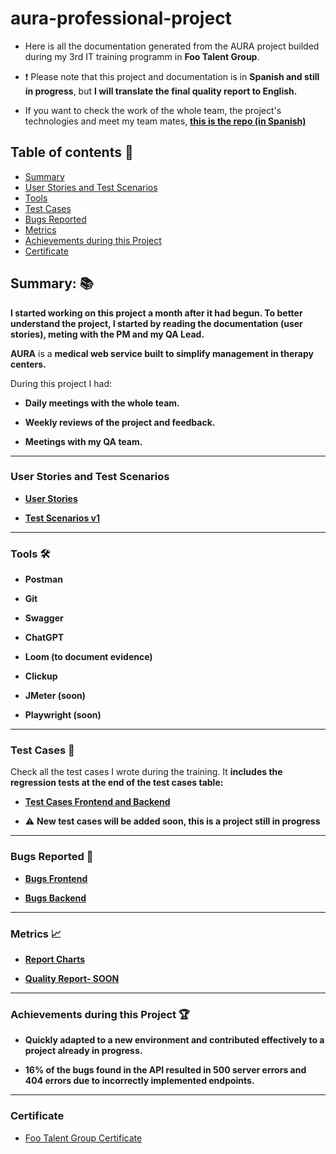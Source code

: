# aura-professional-project

- Here is all the documentation generated from the AURA project builded during my 3rd IT training programm in **Foo Talent Group**.

- ❗ Please note that this project and documentation is in **Spanish and still in progress**, but **I will translate the final quality report to English.**
  
- If you want to check the work of the whole team, the project's technologies and meet my team mates, **[this is the repo (in Spanish)](https://github.com/FooTalentGroup/AURA)**

## Table of contents 📖

- [Summary](https://github.com/marianaluduena/aura-professional-project/blob/main/README.md#summary-)
- [User Stories and Test Scenarios](https://github.com/marianaluduena/aura-professional-project/blob/main/README.md#user-stories-and-test-scenarios)
- [Tools](https://github.com/marianaluduena/aura-professional-project/blob/main/README.md#tools-%EF%B8%8F)
- [Test Cases](https://github.com/marianaluduena/aura-professional-project/blob/main/README.md#test-cases-)
- [Bugs Reported](https://github.com/marianaluduena/aura-professional-project/blob/main/README.md#bugs-reported-)
- [Metrics](https://github.com/marianaluduena/aura-professional-project/blob/main/README.md#metrics-)
- [Achievements during this Project](https://github.com/marianaluduena/aura-professional-project/blob/main/README.md#achievements-during-this-project-)
- [Certificate](https://github.com/marianaluduena/aura-professional-project/blob/main/README.md#certificate)

## Summary: 📚

**I started working on this project a month after it had begun. To better understand the project, I started by reading the documentation (user stories), meting with the PM and my QA Lead.**

**AURA** is a **medical web service built to simplify management in therapy centers.**

During this project I had:

- **Daily meetings with the whole team.**
  
- **Weekly reviews of the project and feedback.** 

- **Meetings with my QA team.**

  
 ----------------------------------------------

### User Stories and Test Scenarios

- **[User Stories](https://drive.google.com/file/d/1xtlF7jTkjpGEelxs6mkp0xBzNQW-PNNE/view?usp=sharing)**
  
- **[Test Scenarios v1](https://drive.google.com/file/d/1J8lDR_J574czhqENIHL_8c28UPUUzWJG/view?usp=drive_link)**

----------------------------------------------

### Tools 🛠️

- **Postman**
  
- **Git**
  
- **Swagger**
  
- **ChatGPT**
  
- **Loom (to document evidence)**
  
- **Clickup**
  
- **JMeter (soon)**
  
- **Playwright (soon)**
  
----------------------------------------------

### Test Cases 🧪

 Check all the test cases I wrote during the training. It **includes the regression tests at the end of the test cases table:**
  
- **[Test Cases Frontend and Backend](https://docs.google.com/spreadsheets/d/1hx5iP6PHdi9aRmCx3RxmzY81NeUtTOVbyuW3f8nZBhw/edit?usp=sharing)**
  
- ⚠️ **New test cases will be added soon, this is a project still in progress**

----------------------------------------------

### Bugs Reported 🐞

- **[Bugs Frontend](https://drive.google.com/drive/folders/1qRcUYEK-KWl44ho1kyOCo_NW6pZleNTl?usp=sharing)**
  
- **[Bugs Backend](https://drive.google.com/drive/folders/1mL9B841R20elPBLwwDl3HtMwMyIo-BxM?usp=drive_link)**

----------------------------------------------


### Metrics 📈

- **[Report Charts](https://docs.google.com/spreadsheets/d/1qvZpIQ7seg-PsZmBNYIQ7yKnAbGCR3TLueGjDdOE4Lw/edit?usp=sharing)**
  
- **[Quality Report- SOON](#)**
  
----------------------------------------------

### Achievements during this Project 🏆
  
- **Quickly adapted to a new environment and contributed effectively to a project already in progress.**
  
- **16% of the bugs found in the API resulted in 500 server errors and 404 errors due to incorrectly implemented endpoints.**

----------------------------------------------

### Certificate

- [Foo Talent Group Certificate](https://drive.google.com/file/d/1pGWaoPqNjZwKWGeyROKpmOLwJgzg9n7k/view?usp=drive_link)
  
